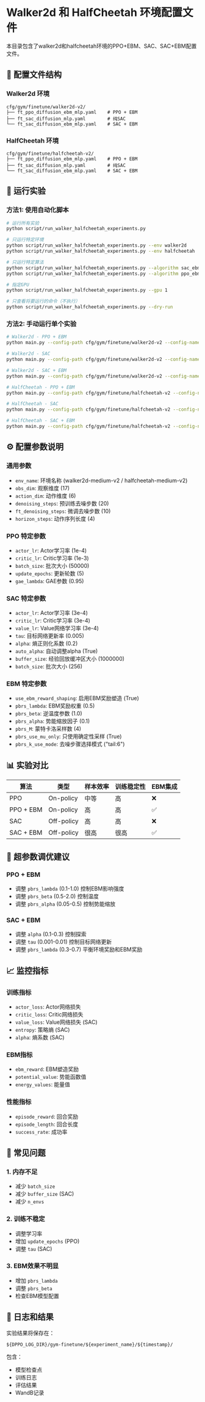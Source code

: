 # Walker2d 和 HalfCheetah 环境配置文件

本目录包含了walker2d和halfcheetah环境的PPO+EBM、SAC、SAC+EBM配置文件。

## 📁 配置文件结构

### Walker2d 环境
```
cfg/gym/finetune/walker2d-v2/
├── ft_ppo_diffusion_ebm_mlp.yaml    # PPO + EBM
├── ft_sac_diffusion_mlp.yaml        # 纯SAC
└── ft_sac_diffusion_ebm_mlp.yaml    # SAC + EBM
```

### HalfCheetah 环境
```
cfg/gym/finetune/halfcheetah-v2/
├── ft_ppo_diffusion_ebm_mlp.yaml    # PPO + EBM
├── ft_sac_diffusion_mlp.yaml        # 纯SAC
└── ft_sac_diffusion_ebm_mlp.yaml    # SAC + EBM
```

## 🚀 运行实验

### 方法1: 使用自动化脚本

```bash
# 运行所有实验
python script/run_walker_halfcheetah_experiments.py

# 只运行特定环境
python script/run_walker_halfcheetah_experiments.py --env walker2d
python script/run_walker_halfcheetah_experiments.py --env halfcheetah

# 只运行特定算法
python script/run_walker_halfcheetah_experiments.py --algorithm sac_ebm
python script/run_walker_halfcheetah_experiments.py --algorithm ppo_ebm

# 指定GPU
python script/run_walker_halfcheetah_experiments.py --gpu 1

# 只查看将要运行的命令（不执行）
python script/run_walker_halfcheetah_experiments.py --dry-run
```

### 方法2: 手动运行单个实验

```bash
# Walker2d - PPO + EBM
python main.py --config-path cfg/gym/finetune/walker2d-v2 --config-name ft_ppo_diffusion_ebm_mlp.yaml

# Walker2d - SAC
python main.py --config-path cfg/gym/finetune/walker2d-v2 --config-name ft_sac_diffusion_mlp.yaml

# Walker2d - SAC + EBM
python main.py --config-path cfg/gym/finetune/walker2d-v2 --config-name ft_sac_diffusion_ebm_mlp.yaml

# HalfCheetah - PPO + EBM
python main.py --config-path cfg/gym/finetune/halfcheetah-v2 --config-name ft_ppo_diffusion_ebm_mlp.yaml

# HalfCheetah - SAC
python main.py --config-path cfg/gym/finetune/halfcheetah-v2 --config-name ft_sac_diffusion_mlp.yaml

# HalfCheetah - SAC + EBM
python main.py --config-path cfg/gym/finetune/halfcheetah-v2 --config-name ft_sac_diffusion_ebm_mlp.yaml
```

## ⚙️ 配置参数说明

### 通用参数
- `env_name`: 环境名称 (walker2d-medium-v2 / halfcheetah-medium-v2)
- `obs_dim`: 观察维度 (17)
- `action_dim`: 动作维度 (6)
- `denoising_steps`: 预训练去噪步数 (20)
- `ft_denoising_steps`: 微调去噪步数 (10)
- `horizon_steps`: 动作序列长度 (4)

### PPO 特定参数
- `actor_lr`: Actor学习率 (1e-4)
- `critic_lr`: Critic学习率 (1e-3)
- `batch_size`: 批次大小 (50000)
- `update_epochs`: 更新轮数 (5)
- `gae_lambda`: GAE参数 (0.95)

### SAC 特定参数
- `actor_lr`: Actor学习率 (3e-4)
- `critic_lr`: Critic学习率 (3e-4)
- `value_lr`: Value网络学习率 (3e-4)
- `tau`: 目标网络更新率 (0.005)
- `alpha`: 熵正则化系数 (0.2)
- `auto_alpha`: 自动调整alpha (True)
- `buffer_size`: 经验回放缓冲区大小 (1000000)
- `batch_size`: 批次大小 (256)

### EBM 特定参数
- `use_ebm_reward_shaping`: 启用EBM奖励塑造 (True)
- `pbrs_lambda`: EBM奖励权重 (0.5)
- `pbrs_beta`: 逆温度参数 (1.0)
- `pbrs_alpha`: 势能缩放因子 (0.1)
- `pbrs_M`: 蒙特卡洛采样数 (4)
- `pbrs_use_mu_only`: 只使用确定性采样 (True)
- `pbrs_k_use_mode`: 去噪步骤选择模式 ("tail:6")

## 📊 实验对比

| 算法 | 类型 | 样本效率 | 训练稳定性 | EBM集成 |
|------|------|----------|------------|---------|
| PPO | On-policy | 中等 | 高 | ❌ |
| PPO + EBM | On-policy | 高 | 高 | ✅ |
| SAC | Off-policy | 高 | 高 | ❌ |
| SAC + EBM | Off-policy | 很高 | 很高 | ✅ |

## 🔧 超参数调优建议

### PPO + EBM
- 调整 `pbrs_lambda` (0.1-1.0) 控制EBM影响强度
- 调整 `pbrs_beta` (0.5-2.0) 控制温度
- 调整 `pbrs_alpha` (0.05-0.5) 控制势能缩放

### SAC + EBM
- 调整 `alpha` (0.1-0.3) 控制探索
- 调整 `tau` (0.001-0.01) 控制目标网络更新
- 调整 `pbrs_lambda` (0.3-0.7) 平衡环境奖励和EBM奖励

## 📈 监控指标

### 训练指标
- `actor_loss`: Actor网络损失
- `critic_loss`: Critic网络损失
- `value_loss`: Value网络损失 (SAC)
- `entropy`: 策略熵 (SAC)
- `alpha`: 熵系数 (SAC)

### EBM指标
- `ebm_reward`: EBM塑造奖励
- `potential_value`: 势能函数值
- `energy_values`: 能量值

### 性能指标
- `episode_reward`: 回合奖励
- `episode_length`: 回合长度
- `success_rate`: 成功率

## 🐛 常见问题

### 1. 内存不足
- 减少 `batch_size`
- 减少 `buffer_size` (SAC)
- 减少 `n_envs`

### 2. 训练不稳定
- 调整学习率
- 增加 `update_epochs` (PPO)
- 调整 `tau` (SAC)

### 3. EBM效果不明显
- 增加 `pbrs_lambda`
- 调整 `pbrs_beta`
- 检查EBM模型配置

## 📝 日志和结果

实验结果将保存在：
```
${DPPO_LOG_DIR}/gym-finetune/${experiment_name}/${timestamp}/
```

包含：
- 模型检查点
- 训练日志
- 评估结果
- WandB记录
